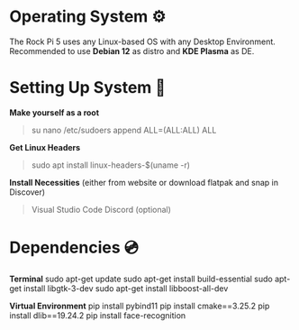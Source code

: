 # Operating System ⚙️
The Rock Pi 5 uses any Linux-based OS with any Desktop Environment. Recommended to use __Debian 12__ as distro and __KDE Plasma__ as DE.

# Setting Up System 🔧
**Make yourself as a root**
> su
> nano /etc/sudoers
> append <username> ALL=(ALL:ALL) ALL

**Get Linux Headers**
> sudo apt install linux-headers-$(uname -r)

**Install Necessities** (either from website or download flatpak and snap in Discover)
> Visual Studio Code
> Discord (optional)

# Dependencies 💿
**Terminal**
sudo apt-get update
sudo apt-get install build-essential
sudo apt-get install libgtk-3-dev
sudo apt-get install libboost-all-dev

**Virtual  Environment**
pip install pybind11
pip install cmake==3.25.2
pip install dlib==19.24.2
pip install face-recognition
